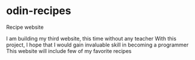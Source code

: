 # odin-recipes
Recipe website

I am building my third website, this time without any teacher
With this project, I hope that I would gain invaluable skill in becoming a programmer
This website will include few of my favorite recipes